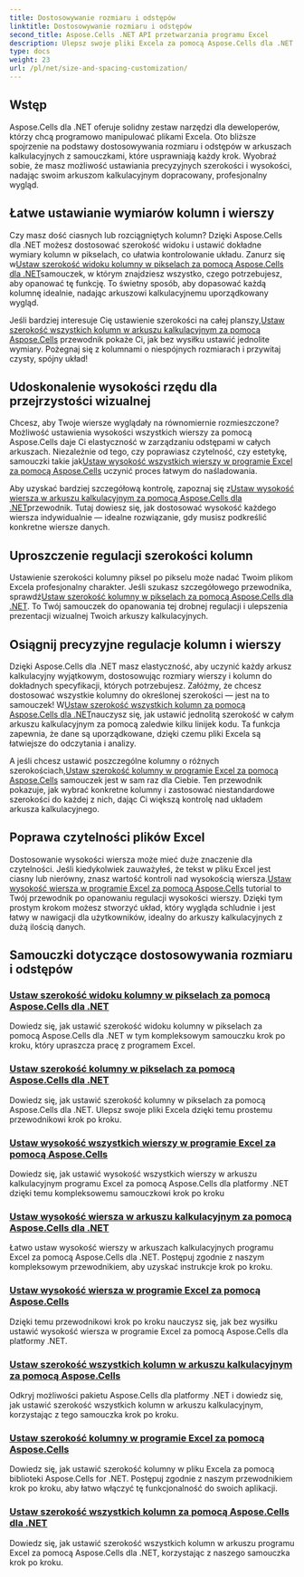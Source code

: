 ```yaml
---
title: Dostosowywanie rozmiaru i odstępów
linktitle: Dostosowywanie rozmiaru i odstępów
second_title: Aspose.Cells .NET API przetwarzania programu Excel
description: Ulepsz swoje pliki Excela za pomocą Aspose.Cells dla .NET. Odkryj łatwe do naśladowania samouczki, aby dostosować rozmiar i odstępy, ustawiając szerokości kolumn i wysokości wierszy bez wysiłku.
type: docs
weight: 23
url: /pl/net/size-and-spacing-customization/
---
```

## Wstęp

Aspose.Cells dla .NET oferuje solidny zestaw narzędzi dla deweloperów, którzy chcą programowo manipulować plikami Excela. Oto bliższe spojrzenie na podstawy dostosowywania rozmiaru i odstępów w arkuszach kalkulacyjnych z samouczkami, które usprawniają każdy krok. Wyobraź sobie, że masz możliwość ustawiania precyzyjnych szerokości i wysokości, nadając swoim arkuszom kalkulacyjnym dopracowany, profesjonalny wygląd.

## Łatwe ustawianie wymiarów kolumn i wierszy

 Czy masz dość ciasnych lub rozciągniętych kolumn? Dzięki Aspose.Cells dla .NET możesz dostosować szerokość widoku i ustawić dokładne wymiary kolumn w pikselach, co ułatwia kontrolowanie układu. Zanurz się w[Ustaw szerokość widoku kolumny w pikselach za pomocą Aspose.Cells dla .NET](./setting-column-view-width/)samouczek, w którym znajdziesz wszystko, czego potrzebujesz, aby opanować tę funkcję. To świetny sposób, aby dopasować każdą kolumnę idealnie, nadając arkuszowi kalkulacyjnemu uporządkowany wygląd.

 Jeśli bardziej interesuje Cię ustawienie szerokości na całej planszy,[Ustaw szerokość wszystkich kolumn w arkuszu kalkulacyjnym za pomocą Aspose.Cells](./setting-width-of-all-columns-in-worksheet/) przewodnik pokaże Ci, jak bez wysiłku ustawić jednolite wymiary. Pożegnaj się z kolumnami o niespójnych rozmiarach i przywitaj czysty, spójny układ!

## Udoskonalenie wysokości rzędu dla przejrzystości wizualnej

 Chcesz, aby Twoje wiersze wyglądały na równomiernie rozmieszczone? Możliwość ustawienia wysokości wszystkich wierszy za pomocą Aspose.Cells daje Ci elastyczność w zarządzaniu odstępami w całych arkuszach. Niezależnie od tego, czy poprawiasz czytelność, czy estetykę, samouczki takie jak[Ustaw wysokość wszystkich wierszy w programie Excel za pomocą Aspose.Cells](./setting-height-of-all-rows/) uczynić proces łatwym do naśladowania.

 Aby uzyskać bardziej szczegółową kontrolę, zapoznaj się z[Ustaw wysokość wiersza w arkuszu kalkulacyjnym za pomocą Aspose.Cells dla .NET](./setting-height-of-all-rows-in-worksheet/)przewodnik. Tutaj dowiesz się, jak dostosować wysokość każdego wiersza indywidualnie — idealne rozwiązanie, gdy musisz podkreślić konkretne wiersze danych.

## Uproszczenie regulacji szerokości kolumn

 Ustawienie szerokości kolumny piksel po pikselu może nadać Twoim plikom Excela profesjonalny charakter. Jeśli szukasz szczegółowego przewodnika, sprawdź[Ustaw szerokość kolumny w pikselach za pomocą Aspose.Cells dla .NET](./setting-column-width/). To Twój samouczek do opanowania tej drobnej regulacji i ulepszenia prezentacji wizualnej Twoich arkuszy kalkulacyjnych.

## Osiągnij precyzyjne regulacje kolumn i wierszy

 Dzięki Aspose.Cells dla .NET masz elastyczność, aby uczynić każdy arkusz kalkulacyjny wyjątkowym, dostosowując rozmiary wierszy i kolumn do dokładnych specyfikacji, których potrzebujesz. Załóżmy, że chcesz dostosować wszystkie kolumny do określonej szerokości — jest na to samouczek! W[Ustaw szerokość wszystkich kolumn za pomocą Aspose.Cells dla .NET](./setting-width-of-all-columns/)nauczysz się, jak ustawić jednolitą szerokość w całym arkuszu kalkulacyjnym za pomocą zaledwie kilku linijek kodu. Ta funkcja zapewnia, że dane są uporządkowane, dzięki czemu pliki Excela są łatwiejsze do odczytania i analizy.

 A jeśli chcesz ustawić poszczególne kolumny o różnych szerokościach,[Ustaw szerokość kolumny w programie Excel za pomocą Aspose.Cells](./setting-width-of-column/) samouczek jest w sam raz dla Ciebie. Ten przewodnik pokazuje, jak wybrać konkretne kolumny i zastosować niestandardowe szerokości do każdej z nich, dając Ci większą kontrolę nad układem arkusza kalkulacyjnego. 

## Poprawa czytelności plików Excel

 Dostosowanie wysokości wiersza może mieć duże znaczenie dla czytelności. Jeśli kiedykolwiek zauważyłeś, że tekst w pliku Excel jest ciasny lub nierówny, znasz wartość kontroli nad wysokością wiersza.[Ustaw wysokość wiersza w programie Excel za pomocą Aspose.Cells](./setting-height-of-row/) tutorial to Twój przewodnik po opanowaniu regulacji wysokości wierszy. Dzięki tym prostym krokom możesz stworzyć układ, który wygląda schludnie i jest łatwy w nawigacji dla użytkowników, idealny do arkuszy kalkulacyjnych z dużą ilością danych.

## Samouczki dotyczące dostosowywania rozmiaru i odstępów
### [Ustaw szerokość widoku kolumny w pikselach za pomocą Aspose.Cells dla .NET](./setting-column-view-width/)
Dowiedz się, jak ustawić szerokość widoku kolumny w pikselach za pomocą Aspose.Cells dla .NET w tym kompleksowym samouczku krok po kroku, który upraszcza pracę z programem Excel.
### [Ustaw szerokość kolumny w pikselach za pomocą Aspose.Cells dla .NET](./setting-column-width/)
Dowiedz się, jak ustawić szerokość kolumny w pikselach za pomocą Aspose.Cells dla .NET. Ulepsz swoje pliki Excela dzięki temu prostemu przewodnikowi krok po kroku.
### [Ustaw wysokość wszystkich wierszy w programie Excel za pomocą Aspose.Cells](./setting-height-of-all-rows/)
Dowiedz się, jak ustawić wysokość wszystkich wierszy w arkuszu kalkulacyjnym programu Excel za pomocą Aspose.Cells dla platformy .NET dzięki temu kompleksowemu samouczkowi krok po kroku
### [Ustaw wysokość wiersza w arkuszu kalkulacyjnym za pomocą Aspose.Cells dla .NET](./setting-height-of-all-rows-in-worksheet/)
Łatwo ustaw wysokość wierszy w arkuszach kalkulacyjnych programu Excel za pomocą Aspose.Cells dla .NET. Postępuj zgodnie z naszym kompleksowym przewodnikiem, aby uzyskać instrukcje krok po kroku.
### [Ustaw wysokość wiersza w programie Excel za pomocą Aspose.Cells](./setting-height-of-row/)
Dzięki temu przewodnikowi krok po kroku nauczysz się, jak bez wysiłku ustawić wysokość wiersza w programie Excel za pomocą Aspose.Cells dla platformy .NET.
### [Ustaw szerokość wszystkich kolumn w arkuszu kalkulacyjnym za pomocą Aspose.Cells](./setting-width-of-all-columns-in-worksheet/)
Odkryj możliwości pakietu Aspose.Cells dla platformy .NET i dowiedz się, jak ustawić szerokość wszystkich kolumn w arkuszu kalkulacyjnym, korzystając z tego samouczka krok po kroku.
### [Ustaw szerokość kolumny w programie Excel za pomocą Aspose.Cells](./setting-width-of-column/)
Dowiedz się, jak ustawić szerokość kolumny w pliku Excela za pomocą biblioteki Aspose.Cells for .NET. Postępuj zgodnie z naszym przewodnikiem krok po kroku, aby łatwo włączyć tę funkcjonalność do swoich aplikacji.
### [Ustaw szerokość wszystkich kolumn za pomocą Aspose.Cells dla .NET](./setting-width-of-all-columns/)
Dowiedz się, jak ustawić szerokość wszystkich kolumn w arkuszu programu Excel za pomocą Aspose.Cells dla .NET, korzystając z naszego samouczka krok po kroku.